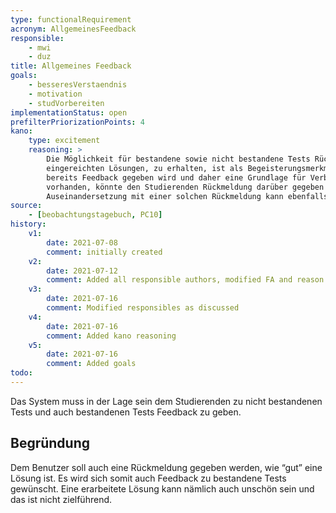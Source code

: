 ```yaml
---
type: functionalRequirement
acronym: AllgemeinesFeedback
responsible:
    - mwi
    - duz
title: Allgemeines Feedback
goals:
    - besseresVerstaendnis
    - motivation
    - studVorbereiten
implementationStatus: open
prefilterPriorizationPoints: 4
kano:
    type: excitement
    reasoning: >
        Die Möglichkeit für bestandene sowie nicht bestandene Tests Rückmeldung, also allgemeines Feedback zu allen
        eingereichten Lösungen, zu erhalten, ist als Begeisterungsmerkmal einzuordnen, da zu nicht bestandenen Aufgaben
        bereits Feedback gegeben wird und daher eine Grundlage für Verbesserung besteht. Wäre die Funktionalität allerdings
        vorhanden, könnte den Studierenden Rückmeldung darüber gegeben werden, wie "gut" ihre Lösung ist. Durch die
        Auseinandersetzung mit einer solchen Rückmeldung kann ebenfalls ein großer Lerneffekt erzielt werden.
source:
    - [beobachtungstagebuch, PC10]
history:
    v1:
        date: 2021-07-08
        comment: initially created
    v2:
        date: 2021-07-12
        comment: Added all responsible authors, modified FA and reason regarding the todo
    v3:
        date: 2021-07-16
        comment: Modified responsibles as discussed
    v4:
        date: 2021-07-16
        comment: Added kano reasoning
    v5:
        date: 2021-07-16
        comment: Added goals
todo:
---
```


Das System muss in der Lage sein dem Studierenden zu nicht bestandenen Tests und auch bestandenen Tests Feedback zu geben.

## Begründung
Dem Benutzer soll auch eine Rückmeldung gegeben werden, wie “gut” eine Lösung ist. Es wird sich somit auch Feedback zu bestandene Tests gewünscht. Eine erarbeitete Lösung kann nämlich auch unschön sein und das ist nicht zielführend.
